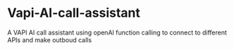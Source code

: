 # Vapi-AI-call-assistant
A VAPI AI call assistant using openAI function calling to connect to different APIs and make outboud calls 
